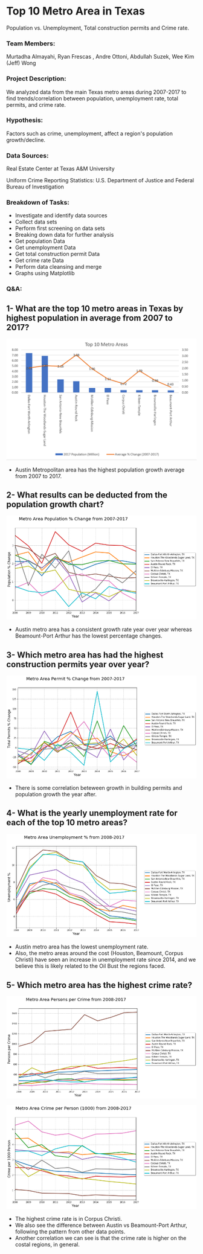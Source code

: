 # Top 10 Metro Area in Texas

 Population vs. Unemployment, Total construction permits and Crime rate.

### Team Members:

Murtadha Almayahi, Ryan Frescas , Andre Ottoni, Abdullah Suzek, Wee Kim (Jeff) Wong  

### Project Description:

We analyzed data from the main Texas metro areas during 2007-2017 to find trends/correlation between population, unemployment rate, total permits, and crime rate.  

### Hypothesis:
Factors such as crime, unemployment, affect a region's population growth/decline.

### Data Sources:

Real Estate Center at Texas A&M University

Uniform Crime Reporting Statistics: U.S. Department of Justice and Federal Bureau of Investigation
 
### Breakdown of Tasks:  
* Investigate and identify data sources  
* Collect data sets  
* Perform first screening on data sets  
* Breaking down data for further analysis  
* Get population Data  
* Get unemployment Data  
* Get total construction permit Data  
* Get crime rate Data  
* Perform data cleansing and merge  
* Graphs using Matplotlib  
  
### Q&A:  
## 1- What are the top 10 metro areas in Texas by highest population in average from 2007 to 2017?

 ![2007-2017-Texas-City-Analysis](city-analysis/Images/city_by_population.PNG)

* Austin Metropolitan area has the highest population growth average from 2007 to 2017.




## 2- What results can be deducted from the population growth chart?

![2007-2017-Texas-City-Analysis](city-analysis/Images/population.png)

* Austin metro area has a consistent growth rate year over year whereas Beamount-Port Arthur has the lowest percentage changes.




## 3- Which metro area has had the highest construction permits year over year?

 ![2007-2017-Texas-City-Analysis](city-analysis/Images/permit.png)
 
 * There is some correlation beteween growth in building permits and population growth the year after.
 
 
 
 
## 4- What is the yearly unemployment rate for each of the top 10 metro areas?

 ![2007-2017-Texas-City-Analysis](city-analysis/Images/unemployment.png)
* Austin metro area has the lowest unemployment rate. 
* Also, the metro areas around the cost (Houston, Beamount, Corpus Christi) have seen an increase in unemployment rate since 2014, and we believe this is likely related to the Oil Bust the regions faced.




## 5- Which metro area has the highest crime rate?

 ![2007-2017-Texas-City-Analysis](city-analysis/Images/crime.png)
 
 ![2007-2017-Texas-City-Analysis](city-analysis/Images/crimerate.png)
 
* The highest crime rate is in Corpus Christi. 
* We also see the difference between Austin vs Beamount-Port Arthur, following the pattern from other data points.
* Another correlation we can see is that the crime rate is higher on the costal regions, in general.
